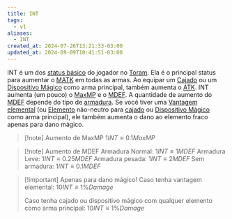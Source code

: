 ```yaml
---
title: INT
tags:
  - v1
aliases:
  - INT
created_at: 2024-07-26T13:21:33-03:00
updated_at: 2024-09-09T10:41:51-03:00
---
```


INT é um dos [status básico](../26/Toram_Status_basico.md) do jogador no [Toram](../../../../atomos/2024/07/26/Toram.md). Ela é o principal status para aumentar o [MATK](../../../../ideias/2024/07/10/Toram_MATK.md) em todas as armas. Ao equipar um [Cajado](../../../../ideias/2024/07/09/Toram_Staff.md) ou um [Dispositivo Mágico](../../../../ideias/2024/07/09/Toram_Magic_Device.md) como arma principal, também aumenta o [ATK](../../../../ideias/2024/07/09/Toram_ATK.md). INT aumenta (um pouco) o [MaxMP](../../../../ideias/2024/07/10/Toram_MaxMP.md)  e o [MDEF](../../../../ideias/2024/07/10/Toram_MDEF.md). A quantidade de aumento do [MDEF](../../../../ideias/2024/07/10/Toram_MDEF.md) depende do tipo de [armadura](../../../../ideias/2024/07/10/Toram_armadura.md). Se você tiver uma [Vantagem elemental](../../../../ideias/2024/07/12/Toram_vantagem_elemental.md) (ou [Elemento](../../../../ideias/2024/07/10/Toram_Elemento.md) não-neutro para [cajado](../../../../ideias/2024/07/09/Toram_Staff.md) ou [Dispositivo Mágico](../../../../ideias/2024/07/09/Toram_Magic_Device.md) como arma principal), ele também aumenta o dano ao elemento fraco apenas para dano mágico.

> [!note] Aumento de MaxMP
> $1 INT \equiv 0.1MaxMP$


> [!note] Aumento de MDEF
> Armadura Normal: $1 INT \equiv 1 MDEF$
> Armadura Leve: $1 INT \equiv 0.25 MDEF$
> Armadura pesada: $1 INT \equiv 2 MDEF$
> Sem armadura: $1 INT \equiv 0.1 MDEF$

> [!important] Apenas para dano mágico!
> Caso tenha vantagem elemental:
> $10 INT \equiv 1\% Damage$
> 
> Caso tenha cajado ou dispositivo mágico com qualquer elemento como arma principal:
> $10 INT \equiv 1\% Damage$

